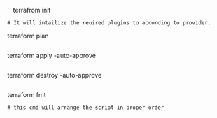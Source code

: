 
``
terrafrom init
```
# It will intailize the reuired plugins to according to provider.

```
terraform plan
```
```
terraform apply -auto-approve
```
```
terraform destroy -auto-approve
```
```
terraform fmt
```
# this cmd will arrange the script in proper order